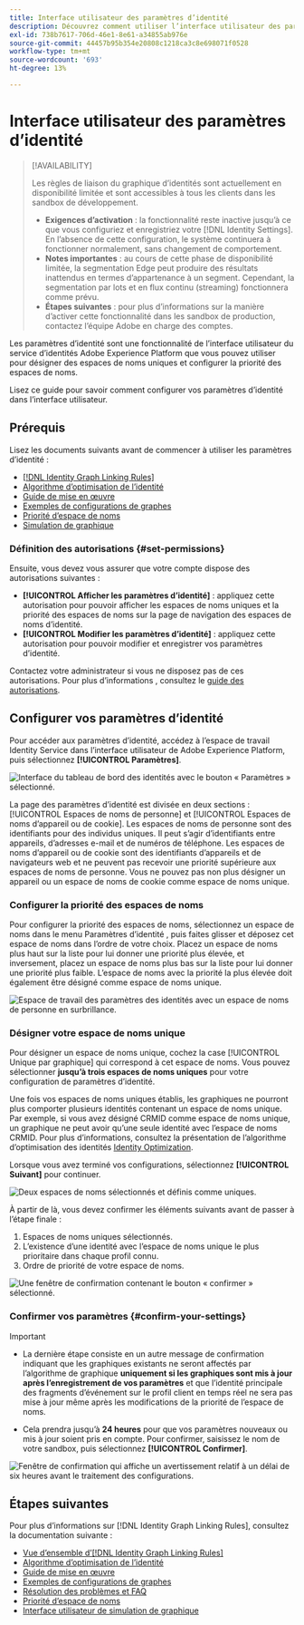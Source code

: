 ```yaml
---
title: Interface utilisateur des paramètres d’identité
description: Découvrez comment utiliser l’interface utilisateur des paramètres d’identité.
exl-id: 738b7617-706d-46e1-8e61-a34855ab976e
source-git-commit: 44457b95b354e20808c1218ca3c8e698071f0528
workflow-type: tm+mt
source-wordcount: '693'
ht-degree: 13%

---
```


# Interface utilisateur des paramètres d’identité

>[!AVAILABILITY]
>
>Les règles de liaison du graphique d’identités sont actuellement en disponibilité limitée et sont accessibles à tous les clients dans les sandbox de développement.
>
>* **Exigences d’activation** : la fonctionnalité reste inactive jusqu’à ce que vous configuriez et enregistriez votre [!DNL Identity Settings]. En l’absence de cette configuration, le système continuera à fonctionner normalement, sans changement de comportement.
>* **Notes importantes** : au cours de cette phase de disponibilité limitée, la segmentation Edge peut produire des résultats inattendus en termes d’appartenance à un segment. Cependant, la segmentation par lots et en flux continu (streaming) fonctionnera comme prévu.
>* **Étapes suivantes** : pour plus d’informations sur la manière d’activer cette fonctionnalité dans les sandbox de production, contactez l’équipe Adobe en charge des comptes.

Les paramètres d’identité sont une fonctionnalité de l’interface utilisateur du service d’identités Adobe Experience Platform que vous pouvez utiliser pour désigner des espaces de noms uniques et configurer la priorité des espaces de noms.

Lisez ce guide pour savoir comment configurer vos paramètres d’identité dans l’interface utilisateur.

## Prérequis

Lisez les documents suivants avant de commencer à utiliser les paramètres d’identité :

* [[!DNL Identity Graph Linking Rules]](./overview.md)
* [Algorithme d’optimisation de l’identité](./identity-optimization-algorithm.md)
* [Guide de mise en œuvre](./implementation-guide.md)
* [Exemples de configurations de graphes](./example-configurations.md)
* [Priorité d’espace de noms](./namespace-priority.md)
* [Simulation de graphique](./graph-simulation.md)

### Définition des autorisations {#set-permissions}

Ensuite, vous devez vous assurer que votre compte dispose des autorisations suivantes :

* **[!UICONTROL Afficher les paramètres d’identité]** : appliquez cette autorisation pour pouvoir afficher les espaces de noms uniques et la priorité des espaces de noms sur la page de navigation des espaces de noms d’identité.
* **[!UICONTROL Modifier les paramètres d’identité]** : appliquez cette autorisation pour pouvoir modifier et enregistrer vos paramètres d’identité.

Contactez votre administrateur si vous ne disposez pas de ces autorisations. Pour plus d’informations , consultez le [guide des autorisations](../../access-control/abac/ui/permissions.md).

## Configurer vos paramètres d’identité

Pour accéder aux paramètres d’identité, accédez à l’espace de travail Identity Service dans l’interface utilisateur de Adobe Experience Platform, puis sélectionnez **[!UICONTROL Paramètres]**.

![Interface du tableau de bord des identités avec le bouton « Paramètres » sélectionné.](../images/rules/dashboard.png)

La page des paramètres d’identité est divisée en deux sections : [!UICONTROL Espaces de noms de personne] et [!UICONTROL Espaces de noms d’appareil ou de cookie]. Les espaces de noms de personne sont des identifiants pour des individus uniques. Il peut s’agir d’identifiants entre appareils, d’adresses e-mail et de numéros de téléphone. Les espaces de noms d’appareil ou de cookie sont des identifiants d’appareils et de navigateurs web et ne peuvent pas recevoir une priorité supérieure aux espaces de noms de personne. Vous ne pouvez pas non plus désigner un appareil ou un espace de noms de cookie comme espace de noms unique.

### Configurer la priorité des espaces de noms

Pour configurer la priorité des espaces de noms, sélectionnez un espace de noms dans le menu Paramètres d’identité , puis faites glisser et déposez cet espace de noms dans l’ordre de votre choix. Placez un espace de noms plus haut sur la liste pour lui donner une priorité plus élevée, et inversement, placez un espace de noms plus bas sur la liste pour lui donner une priorité plus faible. L’espace de noms avec la priorité la plus élevée doit également être désigné comme espace de noms unique.

![Espace de travail des paramètres des identités avec un espace de noms de personne en surbrillance.](../images/rules/namespace-priority.png)

### Désigner votre espace de noms unique

Pour désigner un espace de noms unique, cochez la case [!UICONTROL Unique par graphique] qui correspond à cet espace de noms. Vous pouvez sélectionner **jusqu’à trois espaces de noms uniques** pour votre configuration de paramètres d’identité.

Une fois vos espaces de noms uniques établis, les graphiques ne pourront plus comporter plusieurs identités contenant un espace de noms unique. Par exemple, si vous avez désigné CRMID comme espace de noms unique, un graphique ne peut avoir qu’une seule identité avec l’espace de noms CRMID. Pour plus d’informations, consultez la présentation de l’algorithme d’optimisation des identités [Identity Optimization](./identity-optimization-algorithm.md#unique-namespace).

Lorsque vous avez terminé vos configurations, sélectionnez **[!UICONTROL Suivant]** pour continuer.

![Deux espaces de noms sélectionnés et définis comme uniques.](../images/rules/unique-namespace.png)

À partir de là, vous devez confirmer les éléments suivants avant de passer à l’étape finale :

1. Espaces de noms uniques sélectionnés.
2. L’existence d’une identité avec l’espace de noms unique le plus prioritaire dans chaque profil connu.
3. Ordre de priorité de votre espace de noms.

![Une fenêtre de confirmation contenant le bouton « confirmer » sélectionné.](../images/rules/confirmation.png)

### Confirmer vos paramètres {#confirm-your-settings}

>[!IMPORTANT]
>
>* La dernière étape consiste en un autre message de confirmation indiquant que les graphiques existants ne seront affectés par l’algorithme de graphique **uniquement si les graphiques sont mis à jour après l’enregistrement de vos paramètres** et que l’identité principale des fragments d’événement sur le profil client en temps réel ne sera pas mise à jour même après les modifications de la priorité de l’espace de noms.
>
>* Cela prendra jusqu’à **24 heures** pour que vos paramètres nouveaux ou mis à jour soient pris en compte. Pour confirmer, saisissez le nom de votre sandbox, puis sélectionnez **[!UICONTROL Confirmer]**.

![Fenêtre de confirmation qui affiche un avertissement relatif à un délai de six heures avant le traitement des configurations.](../images/rules/complete.png)

## Étapes suivantes

Pour plus d’informations sur [!DNL Identity Graph Linking Rules], consultez la documentation suivante :

* [Vue d’ensemble d’[!DNL Identity Graph Linking Rules]](./overview.md)
* [Algorithme d’optimisation de l’identité](./identity-optimization-algorithm.md)
* [Guide de mise en œuvre](./implementation-guide.md)
* [Exemples de configurations de graphes](./example-configurations.md)
* [Résolution des problèmes et FAQ](./troubleshooting.md)
* [Priorité d’espace de noms](./namespace-priority.md)
* [Interface utilisateur de simulation de graphique](./graph-simulation.md)